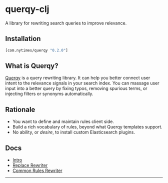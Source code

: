 # querqy-clj

A library for rewriting search queries to improve relevance.

## Installation

```clojure
[com.nytimes/querqy "0.2.0"]
```

## What is Querqy?

[Querqy][1] is a query rewriting library. It can help you better connect user
intent to the relevance signals in your search index. You can massage user input
into a better query by fixing typos, removing spurious terms, or injecting
filters or synonyms automatically.

## Rationale

- You want to define and maintain rules client side.
- Build a rich vocabulary of rules, beyond what Querqy templates support.
- No ability, or _desire_, to install custom Elasticsearch plugins.

## Docs

- [Intro][2]
- [Replace Rewriter][3]
- [Common Rules Rewriter][4]
---

[1]: https://docs.querqy.org/
[2]: doc/intro.md
[3]: doc/replace-rewriter.md
[4]: doc/common-rules-rewriter.md

<!--  LocalWords:  Rewriter Querqy
 -->
